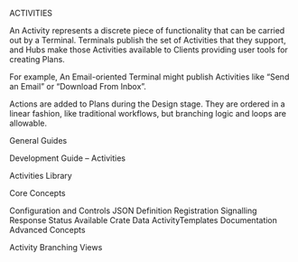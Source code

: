 ACTIVITIES

An Activity represents a discrete piece of functionality that can be carried out by a Terminal.  Terminals publish the set of Activities that they support, and Hubs make those Activities available to Clients providing user tools for creating Plans.

For example, An Email-oriented Terminal might publish Activities like “Send an Email” or “Download From Inbox”.

Actions are added to Plans during the Design stage. They are ordered in a linear fashion, like traditional workflows, but branching logic and loops are allowable.

General Guides

Development Guide – Activities

Activities Library

Core Concepts

Configuration and Controls
JSON Definition
Registration
Signalling
Response Status
Available Crate Data
ActivityTemplates
Documentation
Advanced Concepts

Activity Branching
Views
